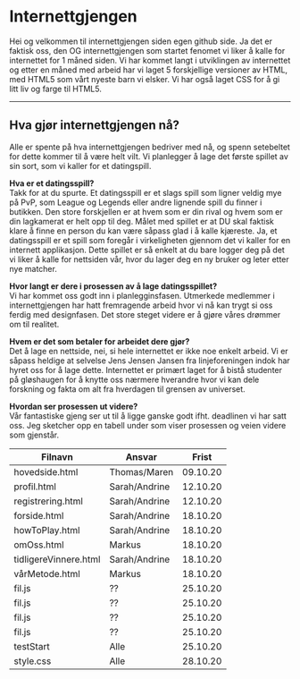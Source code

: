 # Internettgjengen  
Hei og velkommen til internettgjengen siden egen github side. Ja det er faktisk oss, den OG internettgjengen som startet fenomet vi liker å kalle for internettet for 1 måned siden. Vi har kommet langt i utviklingen av internettet og etter en måned med arbeid har vi laget 5 forskjellige versioner av HTML, med HTML5 som vårt nyeste barn vi elsker. Vi har også laget CSS for å gi litt liv og farge til HTML5.

---

## Hva gjør internettgjengen nå?  
Alle er spente på hva internettgjengen bedriver med nå, og spenn setebeltet for dette kommer til å være helt vilt. Vi planlegger å lage det første spillet av sin sort, som vi kaller for et datingspill. 

**Hva er et datingsspill?**  
Takk for at du spurte. Et datingsspill er et slags spill som ligner veldig mye på PvP, som League og Legends eller andre lignende spill du finner i butikken. Den store forskjellen er at hvem som er din rival og hvem som er din lagkamerat er helt opp til deg. Målet med spillet er at DU skal faktisk klare å finne en person du kan være såpass glad i å kalle kjæreste. Ja, et datingsspill er et spill som foregår i virkeligheten gjennom det vi kaller for en internett applikasjon. Dette spillet er så enkelt at du bare logger deg på det vi liker å kalle for nettsiden vår, hvor du lager deg en ny bruker og leter etter nye matcher.

**Hvor langt er dere i prosessen av å lage datingsspillet?**  
Vi har kommet oss godt inn i planlegginsfasen. Utmerkede medlemmer i internettgjengen har hatt fremragende arbeid hvor vi nå kan trygt si oss ferdig med designfasen. Det store steget videre er å gjøre våres drømmer om til realitet.

**Hvem er det som betaler for arbeidet dere gjør?**  
Det å lage en nettside, nei, si hele internettet er ikke noe enkelt arbeid. Vi er såpass heldige at selvelse Jens Jensen Jansen fra linjeforeningen indok har hyret oss for å lage dette. Internettet er primært laget for å bistå studenter på gløshaugen for å knytte oss nærmere hverandre hvor vi kan dele forskning og fakta om alt fra hverdagen til grensen av universet.

**Hvordan ser prosessen ut videre?**  
Vår fantastiske gjeng ser ut til å ligge ganske godt ifht. deadlinen vi har satt oss. Jeg sketcher opp en tabell under som viser prosessen og veien videre som gjenstår.

Filnavn | Ansvar | Frist 
--- | ---|  ---
hovedside.html | Thomas/Maren | 09.10.20
profil.html | Sarah/Andrine | 12.10.20
registrering.html | Sarah/Andrine | 12.10.20
forside.html | Sarah/Andrine | 18.10.20
howToPlay.html | Sarah/Andrine | 18.10.20
omOss.html | Markus | 18.10.20
tidligereVinnere.html | Sarah/Andrine | 18.10.20
vårMetode.html | Markus | 18.10.20
fil.js | ?? | 25.10.20
fil.js | ?? | 25.10.20
fil.js | ?? | 25.10.20
fil.js | ?? | 25.10.20
testStart | Alle | 25.10.20
style.css | Alle | 28.10.20